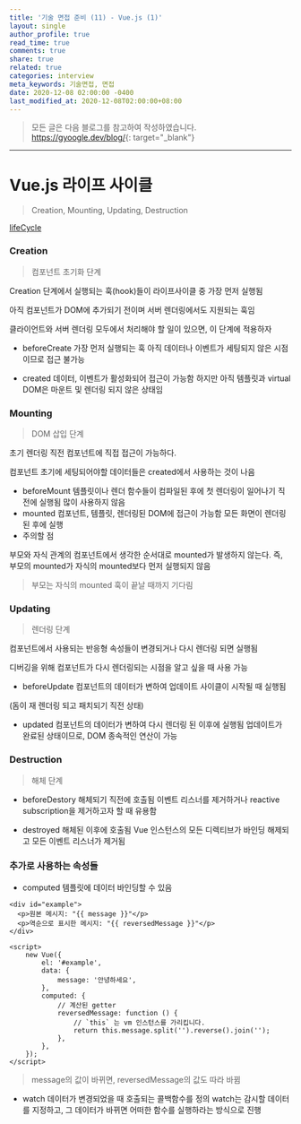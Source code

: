 ```yaml
---
title: '기술 면접 준비 (11) - Vue.js (1)'
layout: single
author_profile: true
read_time: true
comments: true
share: true
related: true
categories: interview
meta_keywords: 기술면접, 면접
date: 2020-12-08 02:00:00 -0400
last_modified_at: 2020-12-08T02:00:00+08:00
---
```


> 모든 글은 다음 블로그를 참고하여 작성하였습니다.<br> <https://gyoogle.dev/blog/>{: target="\_blank"}

<hr>

# Vue.js 라이프 사이클

> Creation, Mounting, Updating, Destruction

[lifeCycle](https://miro.medium.com/max/700/1*tnSXRrpLBYmfHnIagITlcg.png)

### Creation

> 컴포넌트 초기화 단계

Creation 단계에서 실행되는 훅(hook)들이 라이프사이클 중 가장 먼저 실행됨

아직 컴포넌트가 DOM에 추가되기 전이며 서버 렌더링에서도 지원되는 훅임

클라이언트와 서버 렌더링 모두에서 처리해야 할 일이 있으면, 이 단계에 적용하자

-   beforeCreate
    가장 먼저 실행되는 훅
    아직 데이터나 이벤트가 세팅되지 않은 시점이므로 접근 불가능

-   created
    데이터, 이벤트가 활성화되어 접근이 가능함
    하지만 아직 템플릿과 virtual DOM은 마운트 및 렌더링 되지 않은 상태임

### Mounting

> DOM 삽입 단계

초기 렌더링 직전 컴포넌트에 직접 접근이 가능하다.

컴포넌트 초기에 세팅되어야할 데이터들은 created에서 사용하는 것이 나음

-   beforeMount
    템플릿이나 렌더 함수들이 컴파일된 후에 첫 렌더링이 일어나기 직전에 실행됨
    많이 사용하지 않음
-   mounted
    컴포넌트, 템플릿, 렌더링된 DOM에 접근이 가능함
    모든 화면이 렌더링 된 후에 실행
-   주의할 점

부모와 자식 관계의 컴포넌트에서 생각한 순서대로 mounted가 발생하지 않는다. 즉, 부모의 mounted가 자식의 mounted보다 먼저 실행되지 않음

> 부모는 자식의 mounted 훅이 끝날 때까지 기다림

### Updating

> 렌더링 단계

컴포넌트에서 사용되는 반응형 속성들이 변경되거나 다시 렌더링 되면 실행됨

디버깅을 위해 컴포넌트가 다시 렌더링되는 시점을 알고 싶을 때 사용 가능

-   beforeUpdate
    컴포넌트의 데이터가 변하여 업데이트 사이클이 시작될 때 실행됨

(돔이 재 렌더링 되고 패치되기 직전 상태)

-   updated
    컴포넌트의 데이터가 변하여 다시 렌더링 된 이후에 실행됨
    업데이트가 완료된 상태이므로, DOM 종속적인 연산이 가능

### Destruction

> 해체 단계

-   beforeDestory
    해체되기 직전에 호출됨
    이벤트 리스너를 제거하거나 reactive subscription을 제거하고자 할 때 유용함

-   destroyed
    해체된 이후에 호출됨
    Vue 인스턴스의 모든 디렉티브가 바인딩 해제되고 모든 이벤트 리스너가 제거됨

### 추가로 사용하는 속성들

-   computed
    템플릿에 데이터 바인딩할 수 있음

```vue
<div id="example">
  <p>원본 메시지: "{{ message }}"</p>
  <p>역순으로 표시한 메시지: "{{ reversedMessage }}"</p>
</div>

<script>
    new Vue({
        el: '#example',
        data: {
            message: '안녕하세요',
        },
        computed: {
            // 계산된 getter
            reversedMessage: function () {
                // `this` 는 vm 인스턴스를 가리킵니다.
                return this.message.split('').reverse().join('');
            },
        },
    });
</script>
```

> message의 값이 바뀌면, reversedMessage의 값도 따라 바뀜

-   watch
    데이터가 변경되었을 때 호출되는 콜백함수를 정의
    watch는 감시할 데이터를 지정하고, 그 데이터가 바뀌면 어떠한 함수를 실행하라는 방식으로 진행
